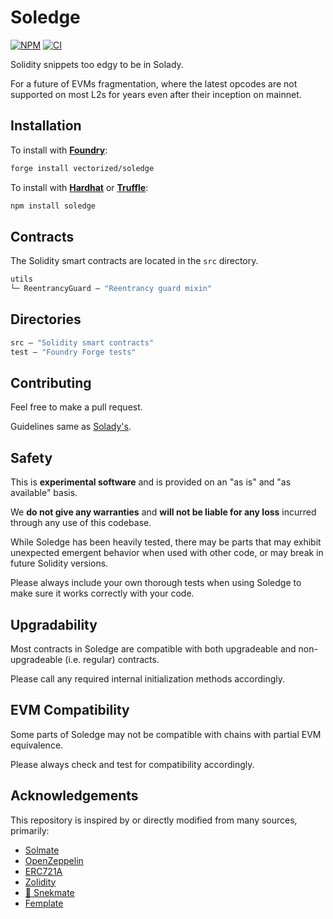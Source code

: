 # Soledge

[![NPM][npm-shield]][npm-url]
[![CI][ci-shield]][ci-url]

Solidity snippets too edgy to be in Solady. 

For a future of EVMs fragmentation, where the latest opcodes are not supported on most L2s for years even after their inception on mainnet.

## Installation

To install with [**Foundry**](https://github.com/gakonst/foundry):

```sh
forge install vectorized/soledge
```

To install with [**Hardhat**](https://github.com/nomiclabs/hardhat) or [**Truffle**](https://github.com/trufflesuite/truffle):

```sh
npm install soledge
```

## Contracts

The Solidity smart contracts are located in the `src` directory.

```ml
utils
└─ ReentrancyGuard — "Reentrancy guard mixin"
```

## Directories

```ml
src — "Solidity smart contracts"
test — "Foundry Forge tests"
```

## Contributing

Feel free to make a pull request.

Guidelines same as [Solady's](https://github.com/Vectorized/solady/issues/19).

## Safety

This is **experimental software** and is provided on an "as is" and "as available" basis.

We **do not give any warranties** and **will not be liable for any loss** incurred through any use of this codebase.

While Soledge has been heavily tested, there may be parts that may exhibit unexpected emergent behavior when used with other code, or may break in future Solidity versions.  

Please always include your own thorough tests when using Soledge to make sure it works correctly with your code.  

## Upgradability

Most contracts in Soledge are compatible with both upgradeable and non-upgradeable (i.e. regular) contracts. 

Please call any required internal initialization methods accordingly.

## EVM Compatibility

Some parts of Soledge may not be compatible with chains with partial EVM equivalence.

Please always check and test for compatibility accordingly.

## Acknowledgements

This repository is inspired by or directly modified from many sources, primarily:

- [Solmate](https://github.com/transmissions11/solmate)
- [OpenZeppelin](https://github.com/OpenZeppelin/openzeppelin-contracts)
- [ERC721A](https://github.com/chiru-labs/ERC721A)
- [Zolidity](https://github.com/z0r0z/zolidity)
- [🐍 Snekmate](https://github.com/pcaversaccio/snekmate)
- [Femplate](https://github.com/abigger87/femplate)

[npm-shield]: https://img.shields.io/npm/v/soledge.svg
[npm-url]: https://www.npmjs.com/package/soledge

[ci-shield]: https://img.shields.io/github/actions/workflow/status/vectorized/soledge/ci.yml?branch=main&label=build
[ci-url]: https://github.com/vectorized/soledge/actions/workflows/ci.yml
